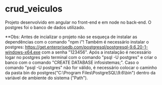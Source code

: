 # crud_veiculos

Projeto desenvolvido em angular no front-end e em node no back-end. O postgres foi o banco de dados utilizado.

**Obs: Antes de incializar o projeto não se esqueça de instalar as dependências com o comando "npm i"!
Também é necessário instalar o postgres: https://get.enterprisedb.com/postgresql/postgresql-9.6.20-1-windows-x64.exe com a senha "123456".
Após a instalação é necessário logar no postgres pelo terminal com o comando "psql -U postgres" e criar o banco com o comando "CREATE DATABASE infosistemas;".
Caso o comando "psql -U postgres" não for válido, é necessário colocar o caminho da pasta bin do postgres("C:\Program Files\PostgreSQL\9.6\bin") 
dentro da variável de ambiente do sistema ("Path").


